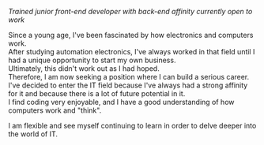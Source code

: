 *Trained junior front-end developer with back-end affinity currently open to work*

Since a young age, I've been fascinated by how electronics and computers work.  
After studying automation electronics, I've always worked in that field until I had a unique opportunity to start my own business.  
Ultimately, this didn't work out as I had hoped.  
Therefore, I am now seeking a position where I can build a serious career.  
I've decided to enter the IT field because I've always had a strong affinity for it and because there is a lot of future potential in it.   
I find coding very enjoyable, and I have a good understanding of how computers work and "think".

I am flexible and see myself continuing to learn in order to delve deeper into the world of IT.
